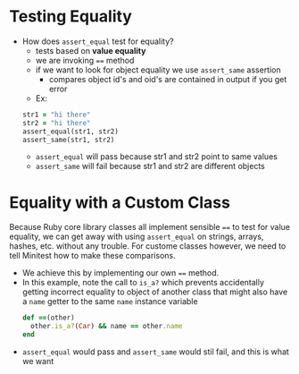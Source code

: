 # Testing Equality
- How does `assert_equal` test for equality?
  - tests based on **value equality**
  - we are invoking `==` method
  - if we want to look for object equality we use `assert_same` assertion
    - compares object id's and oid's are contained in output if you get error
  - Ex: 
  ```ruby
  str1 = "hi there"
  str2 = "hi there"
  assert_equal(str1, str2)
  assert_same(str1, str2)
  ```
  - `assert_equal` will pass because str1 and str2 point to same values
  - `assert_same` will fail because str1 and str2 are different objects

# Equality with a Custom Class
Because Ruby core library classes all implement sensible `==` to test for value equality, we can get away with using `assert_equal` on strings, arrays, hashes, etc. without any trouble.  For custome classes however, we need to tell Minitest how to make these comparisons.
- We achieve this by implementing our own `==` method.
- In this example, note the call to `is_a?` which prevents accidentally getting incorrect equality to object of another class that might also have a `name` getter to the same `name` instance variable
  ```ruby
  def ==(other) 
    other.is_a?(Car) && name == other.name
  end
  ```
- `assert_equal` would pass and `assert_same` would stil fail, and this is what we want
